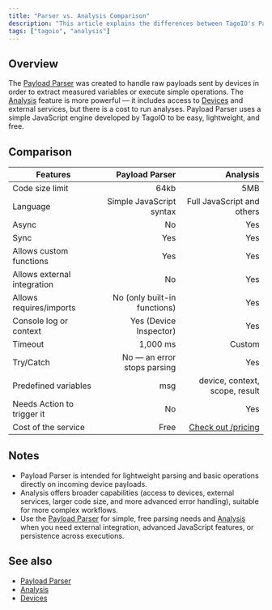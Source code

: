```yaml
---
title: "Parser vs. Analysis Comparison"
description: "This article explains the differences between TagoIO's Payload Parser and Analysis, summarizing capabilities, limits, and built-in features to help choose the right option for processing device payloads."
tags: ["tagoio", "analysis"]
---
```

## Overview

The [Payload Parser](../payload-parser/) was created to handle raw payloads sent by devices in order to extract measured variables or execute simple operations. The [Analysis](../analysis/) feature is more powerful — it includes access to [Devices](../devices/) and external services, but there is a cost to run analyses. Payload Parser uses a simple JavaScript engine developed by TagoIO to be easy, lightweight, and free.

## Comparison

| Features | Payload Parser | Analysis |
|---|---:|---:|
| Code size limit | 64kb | 5MB |
| Language | Simple JavaScript syntax | Full JavaScript and others |
| Async | No | Yes |
| Sync | Yes | Yes |
| Allows custom functions | Yes | Yes |
| Allows external integration | No | Yes |
| Allows requires/imports | No (only built-in functions) | Yes |
| Console log or context | Yes (Device Inspector) | Yes |
| Timeout | 1,000 ms | Custom |
| Try/Catch | No — an error stops parsing | Yes |
| Predefined variables | msg | device, context, scope, result |
| Needs Action to trigger it | No | Yes |
| Cost of the service | Free | [Check out /pricing](https://tago.io/pricing/) |

## Notes

- Payload Parser is intended for lightweight parsing and basic operations directly on incoming device payloads.
- Analysis offers broader capabilities (access to devices, external services, larger code size, and more advanced error handling), suitable for more complex workflows.
- Use the [Payload Parser](../payload-parser/) for simple, free parsing needs and [Analysis](../analysis/) when you need external integration, advanced JavaScript features, or persistence across executions.

## See also

- [Payload Parser](../payload-parser/)  
- [Analysis](../analysis/)  
- [Devices](../devices/)
